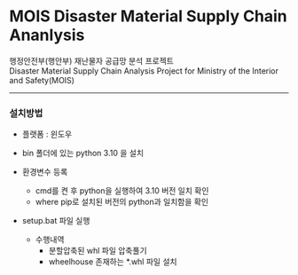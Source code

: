 # MOIS Disaster Material Supply Chain Ananlysis
행정안전부(행안부) 재난물자 공급망 분석 프로젝트 \
Disaster Material Supply Chain Analysis Project for Ministry of the Interior and Safety(MOIS)

---

### 설치방법
- 플랫폼 : 윈도우

- bin 폴더에 있는 python 3.10 을 설치

- 환경변수 등록 
  - cmd를 켠 후 python을 실행하여 3.10 버전 일치 확인
  - where pip로 설치된 버전의 python과 일치함을 확인
  
- setup.bat 파일 실행
  - 수행내역
    - 분할압축된 whl 파일 압축풀기
    - wheelhouse 존재하는 *.whl 파일 설치
    
